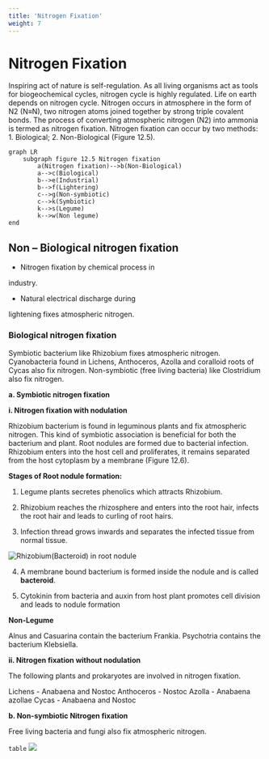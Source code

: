 ```yaml
---
title: 'Nitrogen Fixation'
weight: 7
---
```


#  Nitrogen Fixation

 Inspiring act of nature is self-regulation. As all living organisms act as tools for biogeochemical cycles, nitrogen cycle is highly regulated. Life on earth depends on nitrogen cycle. Nitrogen occurs in atmosphere in the form of N2 (N≡N), two nitrogen atoms joined together by strong triple covalent bonds. The process of converting atmospheric nitrogen (N2) into ammonia is termed as nitrogen fixation. Nitrogen fixation can occur by two methods: 1. Biological; 2. Non-Biological (Figure 12.5).

```mermaid
graph LR
    subgraph figure 12.5 Nitrogen fixation
        a(Nitrogen fixation)-->b(Non-Biological)
        a-->c(Biological)
        b-->e(Industrial)
        b-->f(Lightering)
        c-->g(Non-symbiotic)
        c-->k(Symbiotic)
        k-->s(Legume)
        k-->w(Non legume)
end
```

##  Non – Biological nitrogen fixation

 - Nitrogen fixation by chemical process in

industry. 
- Natural electrical discharge during

lightening fixes atmospheric nitrogen.

###  Biological nitrogen fixation

 Symbiotic bacterium like Rhizobium fixes atmospheric nitrogen. Cyanobacteria found in Lichens, Anthoceros, Azolla and coralloid roots of Cycas also fix nitrogen. Non-symbiotic (free living bacteria) like Clostridium also fix nitrogen.

**a. Symbiotic nitrogen fixation**

**i. Nitrogen fixation with nodulation** 

Rhizobium bacterium is found in leguminous plants and fix atmospheric nitrogen. This kind of symbiotic association is beneficial for both the bacterium and plant. Root nodules are formed due to bacterial infection. Rhizobium enters into the host cell and proliferates, it remains separated from the host cytoplasm by a membrane (Figure 12.6).  


**Stages of Root nodule formation:**

1. Legume plants secretes phenolics which attracts Rhizobium. 

2. Rhizobium reaches the rhizosphere and enters into the root hair, infects the root hair and leads to curling of root hairs.

3. Infection thread grows inwards and separates the infected tissue from normal tissue.

![ Rhizobium(Bacteroid) in root nodule](12.7.png "")

4. A membrane bound bacterium is formed inside the nodule and is called **bacteroid**.

5. Cytokinin from bacteria and auxin from host plant promotes cell division and leads to nodule formation


**Non-Legume** 

Alnus and Casuarina contain the bacterium Frankia. Psychotria contains the bacterium Klebsiella. 

**ii. Nitrogen fixation without nodulation** 

The following plants and prokaryotes are involved in nitrogen fixation.
  

Lichens - Anabaena and Nostoc Anthoceros - Nostoc 
Azolla - Anabaena azollae 
Cycas - Anabaena and Nostoc

**b. Non-symbiotic Nitrogen fixation** 

Free living bacteria and fungi also fix atmospheric nitrogen.

`table`
![](11111.png)
